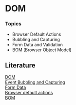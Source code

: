 # DOM

### Topics
- Browser Default Actions
- Bubbling and Capturing
- Form Data and Validation
- BOM (Browser Object Model)
## Literature

[DOM](https://javascript.info/document)           
[Event Bubbling and Capturing](https://javascript.info/bubbling-and-capturing)       
[Form Data](https://learn.javascript.ru/formdata)       
[Browser default actions](https://javascript.info/default-browser-action)       
[BOM](https://www.javascripttutorial.net/javascript-bom/)           
 

